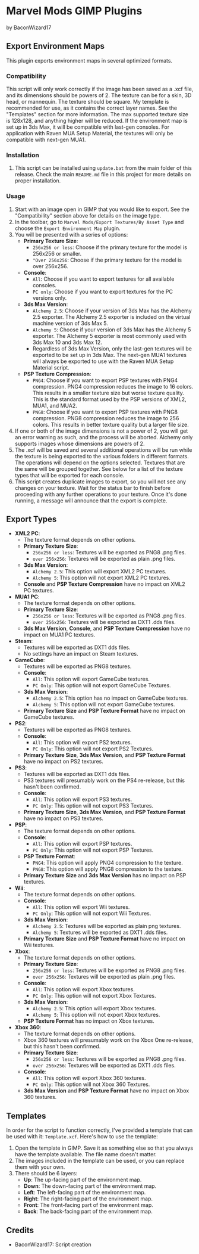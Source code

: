 # Marvel Mods GIMP Plugins
by BaconWizard17
## Export Environment Maps
This plugin exports environment maps in several optimized formats.

### Compatibility
This script will only work correctly if the image has been saved as a .xcf file, and its dimensions should be powers of 2. The texture can be for a skin, 3D head, or mannequin. The texture should be square. My template is recommended for use, as it contains the correct layer names. See the "Templates" section for more information. The max supported texture size is 128x128, and anything higher will be reduced. If the environment map is set up in 3ds Max, it will be compatible with last-gen consoles. For application with Raven MUA Setup Material, the textures will only be compatible with next-gen MUA1.

### Installation
 1. This script can be installed using `update.bat` from the main folder of this release. Check the main `README.md` file in this project for more details on proper installation.

### Usage
1. Start with an image open in GIMP that you would like to export. See the "Compatibility" section above for details on the image type.
2. In the toolbar, go to `Marvel Mods/Export Textures/By Asset Type` and choose the `Export Environment Map` plugin.
3. You will be presented with a series of options:
    - **Primary Texture Size**:
	  - `256x256 or less`: Choose if the primary texture for the model is 256x256 or smaller.
	  - `"Over 256x256`: Choose if the primary texture for the model is over 256x256.
	- **Console**:
	  - `All`: Choose if you want to export textures for all available consoles.
	  - `PC only`: Choose if you want to export textures for the PC versions only.
	- **3ds Max Version**:
	  - `Alchemy 2.5`: Choose if your version of 3ds Max has the Alchemy 2.5 exporter. The Alchemy 2.5 exporter is included on the virtual machine version of 3ds Max 5.
	  - `Alchemy 5`: Choose if your version of 3ds Max has the Alchemy 5 exporter. The Alchemy 5 exporter is most commonly used with 3ds Max 10 and 3ds Max 12.
	  - Regardless of 3ds Max Version, only the last-gen textures will be exported to be set up in 3ds Max. The next-gen MUA1 textures will always be exported to use with the Raven MUA Setup Material script.
	- **PSP Texture Compression**:
	  - `PNG4`: Choose if you want to export PSP textures with PNG4 compression. PNG4 compression reduces the image to 16 colors. This results in a smaller texture size but worse texture quality. This is the standard format used by the PSP versions of XML2, MUA1, and MUA2.
	  - `PNG8`: Choose if you want to export PSP textures with PNG8 compression. PNG8 compression reduces the image to 256 colors. This results in better texture quality but a larger file size.
4. If one or both of the image dimensions is not a power of 2, you will get an error warning as such, and the process will be aborted. Alchemy only supports images whose dimensions are powers of 2.
5. The .xcf will be saved and several additional operations will be run while the texture is being exported to the various folders in different formats. The operations will depend on the options selected. Textures that are the same will be grouped together. See below for a list of the texture types that will be exported for each console. 
6. This script creates duplicate images to export, so you will not see any changes on your texture. Wait for the status bar to finish before proceeding with any further operations to your texture. Once it's done running, a message will announce that the export is complete.

## Export Types
 - **XML2 PC**:
   - The texture format depends on other options.
   - **Primary Texture Size**:
     - `256x256 or less`: Textures will be exported as PNG8 .png files.
	 - `over 256x256`: Textures will be exported as plain .png files.
   - **3ds Max Version**:
     - `Alchemy 2.5`: This option will export XML2 PC textures.
	 - `Alchemy 5`: This option will not export XML2 PC textures.
   - **Console** and **PSP Texture Compression** have no impact on XML2 PC textures.
 - **MUA1 PC**:
   - The texture format depends on other options.
   - **Primary Texture Size**:
     - `256x256 or less`: Textures will be exported as PNG8 .png files.
	 - `over 256x256`: Textures will be exported as DXT1 .dds files.
   - **3ds Max Version**, **Console**, and **PSP Texture Compression** have no impact on MUA1 PC textures.
 - **Steam**:
   - Textures will be exported as DXT1 dds files.
   - No settings have an impact on Steam textures.
 - **GameCube**:
   - Textures will be exported as PNG8 textures.
   - **Console**:
     - `All`: This option will export GameCube textures.
     - `PC Only`: This option will not export GameCube Textures.
   - **3ds Max Version**: 
     - `Alchemy 2.5`: This option has no impact on GameCube textures.
     - `Alchemy 5`: This option will not export GameCube textures.
   - **Primary Texture Size** and **PSP Texture Format** have no impact on GameCube textures.
 - **PS2**:
   - Textures will be exported as PNG8 textures.
   - **Console**:
     - `All`: This option will export PS2 textures.
     - `PC Only`: This option will not export PS2 Textures.
   - **Primary Texture Size**, **3ds Max Version**, and **PSP Texture Format** have no impact on PS2 textures.
 - **PS3**:
   - Textures will be exported as DXT1 dds files.
   - PS3 textures will presumably work on the PS4 re-release, but this hasn't been confirmed.
   - **Console**:
     - `All`: This option will export PS3 textures.
     - `PC Only`: This option will not export PS3 Textures.
   - **Primary Texture Size**, **3ds Max Version**, and **PSP Texture Format** have no impact on PS3 textures.
 - **PSP**:
   - The texture format depends on other options.
   - **Console**:
     - `All`: This option will export PSP textures.
     - `PC Only`: This option will not export PSP Textures.
   - **PSP Texture Format**:
     - `PNG4`: This option will apply PNG4 compression to the texture.
     - `PNG8`: This option will apply PNG8 compression to the texture. 
   - **Primary Texture Size** and **3ds Max Version** has no impact on PSP textures.
 - **Wii**:
   - The texture format depends on other options.
   - **Console**:
     - `All`: This option will export Wii textures.
     - `PC Only`: This option will not export Wii Textures.
   - **3ds Max Version**: 
     - `Alchemy 2.5`: Textures will be exported as plain png textures.
     - `Alchemy 5`: Textures will be exported as DXT1 .dds files.
   - **Primary Texture Size** and **PSP Texture Format** have no impact on Wii textures.
 - **Xbox**:
   - The texture format depends on other options.
   - **Primary Texture Size**:
     - `256x256 or less`: Textures will be exported as PNG8 .png files.
	 - `over 256x256`: Textures will be exported as plain .png files.
   - **Console**:
     - `All`: This option will export Xbox textures.
     - `PC Only`: This option will not export Xbox Textures.
   - **3ds Max Version**:
     - `Alchemy 2.5`: This option will export Xbox textures.
	 - `Alchemy 5`: This option will not export Xbox textures.
   - **PSP Texture Format** has no impact on Xbox textures.
 - **Xbox 360**:
   - The texture format depends on other options.
   - Xbox 360 textures will presumably work on the Xbox One re-release, but this hasn't been confirmed.
   - **Primary Texture Size**:
     - `256x256 or less`: Textures will be exported as PNG8 .png files.
	 - `over 256x256`: Textures will be exported as DXT1 .dds files.
   - **Console**:
     - `All`: This option will export Xbox 360 textures.
     - `PC Only`: This option will not Xbox 360 Textures.
   - **3ds Max Version** and **PSP Texture Format** have no impact on Xbox 360 textures.

## Templates
In order for the script to function correctly, I've provided a template that can be used with it: `Template.xcf`. Here's how to use the template:
1. Open the template in GIMP. Save it as something else so that you always have the template available. The file name doesn't matter.
2. The images included in the template can be used, or you can replace them with your own.
3. There should be 6 layers:
    - **Up**: The up-facing part of the environment map.
    - **Down**: The down-facing part of the environment map.
    - **Left**: The left-facing part of the environment map.
    - **Right**: The right-facing part of the environment map.
    - **Front**: The front-facing part of the environment map.
    - **Back**: The back-facing part of the environment map.
	
## Credits
- BaconWizard17: Script creation